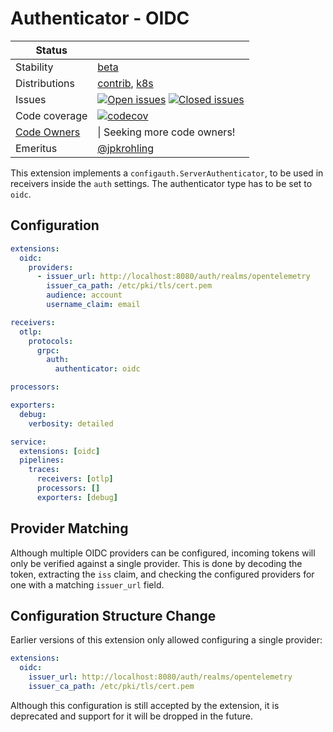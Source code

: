 # Authenticator - OIDC

<!-- status autogenerated section -->
| Status        |           |
| ------------- |-----------|
| Stability     | [beta]  |
| Distributions | [contrib], [k8s] |
| Issues        | [![Open issues](https://img.shields.io/github/issues-search/open-telemetry/opentelemetry-collector-contrib?query=is%3Aissue%20is%3Aopen%20label%3Aextension%2Foidcauth%20&label=open&color=orange&logo=opentelemetry)](https://github.com/open-telemetry/opentelemetry-collector-contrib/issues?q=is%3Aopen+is%3Aissue+label%3Aextension%2Foidcauth) [![Closed issues](https://img.shields.io/github/issues-search/open-telemetry/opentelemetry-collector-contrib?query=is%3Aissue%20is%3Aclosed%20label%3Aextension%2Foidcauth%20&label=closed&color=blue&logo=opentelemetry)](https://github.com/open-telemetry/opentelemetry-collector-contrib/issues?q=is%3Aclosed+is%3Aissue+label%3Aextension%2Foidcauth) |
| Code coverage | [![codecov](https://codecov.io/github/open-telemetry/opentelemetry-collector-contrib/graph/main/badge.svg?component=extension_oidc)](https://app.codecov.io/gh/open-telemetry/opentelemetry-collector-contrib/tree/main/?components%5B0%5D=extension_oidc&displayType=list) |
| [Code Owners](https://github.com/open-telemetry/opentelemetry-collector-contrib/blob/main/CONTRIBUTING.md#becoming-a-code-owner)    |  \| Seeking more code owners! |
| Emeritus      | [@jpkrohling](https://www.github.com/jpkrohling) |

[beta]: https://github.com/open-telemetry/opentelemetry-collector/blob/main/docs/component-stability.md#beta
[contrib]: https://github.com/open-telemetry/opentelemetry-collector-releases/tree/main/distributions/otelcol-contrib
[k8s]: https://github.com/open-telemetry/opentelemetry-collector-releases/tree/main/distributions/otelcol-k8s
<!-- end autogenerated section -->

This extension implements a `configauth.ServerAuthenticator`, to be used in receivers inside the `auth` settings. The authenticator type has to be set to `oidc`.

## Configuration

```yaml
extensions:
  oidc:
    providers:
      - issuer_url: http://localhost:8080/auth/realms/opentelemetry
        issuer_ca_path: /etc/pki/tls/cert.pem
        audience: account
        username_claim: email

receivers:
  otlp:
    protocols:
      grpc:
        auth:
          authenticator: oidc

processors:

exporters:
  debug:
    verbosity: detailed

service:
  extensions: [oidc]
  pipelines:
    traces:
      receivers: [otlp]
      processors: []
      exporters: [debug]
```

## Provider Matching

Although multiple OIDC providers can be configured, incoming tokens will only be verified against a single provider. This is done by decoding the token, extracting the `iss` claim, and checking the configured providers for one with a matching `issuer_url` field.

## Configuration Structure Change

Earlier versions of this extension only allowed configuring a single provider:
```yaml
extensions:
  oidc:
    issuer_url: http://localhost:8080/auth/realms/opentelemetry
    issuer_ca_path: /etc/pki/tls/cert.pem
```

Although this configuration is still accepted by the extension, it is deprecated and support for it will be dropped in the future.
